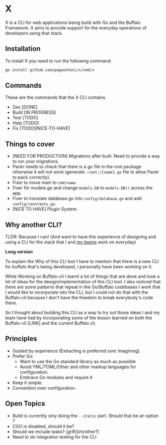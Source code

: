 # X

X is a CLI for web applications being build with Go and the Buffalo Framework. It aims to provide support for the everyday operations of developers using that stack.

## Installation

To install X you need to run the following command:

```sh
go install github.com/paganotoni/x/cmd/x
```

## Commands

These are the commands that the X CLI contains.

- Dev [DONE]
- Build [IN PROGRESS]
- Test [TODO]
- Help [TODO]
- Fix [TODO][NICE-TO-HAVE]

## Things to cover

- [NEED FOR PRODUCTION] Migrations after built. Need to provide a way to run your migrations.
- Packr needs to check that there is a go file in the root package otherwise it will not work (generate `:root:/[name].go` file to allow Packr to pack correctly).
- Fixer to move main to `cmd/name`.
- Fixer for models.go and change `models.DB` to `models.DB()` across the app.
- Fixer to translate database.go into `config/database.go` and add `config/constants.go`.
- [NICE TO HAVE] Plugin System.


## Why another CLI?

TLDR: Because I can! (And want to have this experience of designing and using a CLI for the stack that I and [my teams](https://wawand.co) work on everyday)

**Long version**

To explain the Why of this CLI tool I have to mention that there is a new CLI for buffalo that's being developed, I personally have been working on it.

While Working on Buffalo-cli I learnt a lot of things that are done and took a lot of ideas for the design/implementation of this CLI tool. I also noticed that there are some patterns that repeat in the Go/Buffalo codebases I work that I would like to incorporate into the CLI, but I could not do that with the Buffalo-cli because I don't have the freedom to break everybody's code there.

So I thought about building this CLI as a way to try out those ideas I and my team have had by incorporating some of the lesson learned on both the Buffalo-cli [LINK] and the current Buffalo cli.

## Principles

- Guided by experience (Extracting is preferred over Imagining).
- Prefer Go: 
    - Want to use the Go standard library as much as possible
    - Avoid YML/TOML/Other and other markup languages for configuration.
    - Embrace Go modules and require it
- Keep it simple.
- Convention over configuration.

## Open Topics

- Build is currently only doing the `--static` part. Should that be an option ?
- CGO is disabled, should it be?
- Should we include tasks? (grift/jim/other?)
- Need to do integration testing for the CLI

